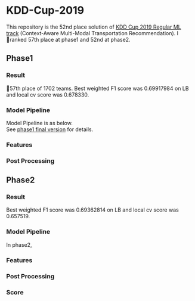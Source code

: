 # KDD-Cup-2019
This repository is the 52nd place solution of [KDD Cup 2019 Regular ML track](https://dianshi.baidu.com/competition/29/rule)
 (Context-Aware Multi-Modal Transportation Recommendation). I ranked 57th place at phase1 and 52nd at phase2.
## Phase1
### Result
57th place of 1702 teams.
Best weighted F1 score was 0.69917984 on LB
and local cv score was 0.678330.
### Model Pipeline
Model Pipeline is as below.  
See [phase1 final version](https://github.com/MitsuruFujiwara/KDD-Cup-2019/tree/7f538fd0785118cd6e8fd120023152872357023e) for details.
### Features

### Post Processing
## Phase2
### Result
Best weighted F1 score was 0.69362814 on LB
and local cv score was 0.657519.
### Model Pipeline
In phase2,
### Features

### Post Processing

### Score
